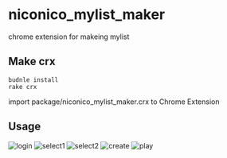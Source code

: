 niconico_mylist_maker
=====================

chrome extension for makeing mylist

## Make crx
```
budnle install
rake crx
```
import package/niconico_mylist_maker.crx to Chrome Extension

## Usage
![login](https://dl.dropboxusercontent.com/s/dptb0wcjwazmfxi/login.png)
![select1](https://dl.dropboxusercontent.com/s/em20p5cyjuhfxyu/select1.png)
![select2](https://dl.dropboxusercontent.com/s/z73idglk5lboca2/select2.png)
![create](https://dl.dropboxusercontent.com/s/b3vgn255yjap0xf/create.png)
![play](https://dl.dropboxusercontent.com/s/j2ntxtcoiajgyyv/play.png)
